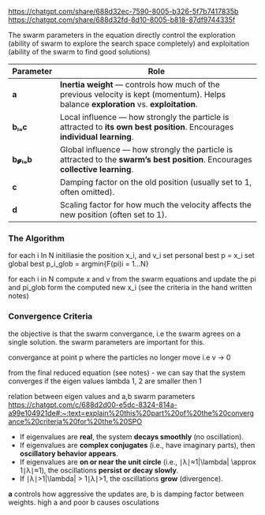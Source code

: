 https://chatgpt.com/share/688d32ec-7590-8005-b326-5f7b7417835b
https://chatgpt.com/share/688d32fd-8d10-8005-b818-87df9744335f


The swarm parameters in the equation directly control the exploration (ability of swarm to explore the search space completely) and exploitation (ability of the swarm to find good solutions)

| Parameter  | Role                                                                                                                                    |
| ---------- | --------------------------------------------------------------------------------------------------------------------------------------- |
| **a**      | **Inertia weight** — controls how much of the previous velocity is kept (momentum). Helps balance **exploration** vs. **exploitation**. |
| **bₗₒc**   | Local influence — how strongly the particle is attracted to **its own best position**. Encourages **individual learning**.              |
| **b𝓰ₗₒb** | Global influence — how strongly the particle is attracted to the **swarm’s best position**. Encourages **collective learning**.         |
| **c**      | Damping factor on the old position (usually set to 1, often omitted).                                                                   |
| **d**      | Scaling factor for how much the velocity affects the new position (often set to 1).                                                     |

### The Algorithm

for each i In N
	initiliasie the position x_i, and v_i
	set personal best p = x_i
set global best p_i_glob = argmin{F(pi)i = 1...N}

for each i in N
	compute x and v from the swarm equations and update the pi and pi_glob form the computed new x_i 
	(see the criteria in the hand written notes)


### Convergence Criteria
the objective is that the swarm convergance, i.e the swarm agrees on a single solution. the swarm parameters are important for this.

convergance at point p where the particles no longer move i.e v -> 0

from the final reduced equation (see notes) - we can say that the system converges if the eigen values lambda 1, 2 are smaller then 1

relation between eigen values and a,b swarm parameters
https://chatgpt.com/c/688d2d00-e5dc-8324-814a-a99e104921de#:~:text=explain%20this%20part%20of%20the%20convergance%20criteria%20for%20the%20SPO

- If eigenvalues are **real**, the system **decays smoothly** (no oscillation).
- If eigenvalues are **complex conjugates** (i.e., have imaginary parts), then **oscillatory behavior appears**.
- If eigenvalues are **on or near the unit circle** (i.e., ∣λ∣≈1|\lambda| \approx 1∣λ∣≈1), the oscillations **persist or decay slowly**.
- If ∣λ∣>1|\lambda| > 1∣λ∣>1, the oscillations **grow** (divergence).

**a** controls how aggressive the updates are, b is damping factor between weights. high a and poor b causes osculations